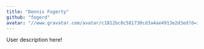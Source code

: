 ```yaml
---
title: "Dennis Fogerty"
github: "fogerd"
avatar: "//www.gravatar.com/avatar/c1812bc0c581730cd3a4ae4913e2d3ed?d=identicon"
---
```


User description here!
